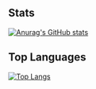 ## Stats
[![Anurag's GitHub stats](https://github-readme-stats.vercel.app/api?username=yousefh112&theme=radical)](https://github.com/anuraghazra/github-readme-stats)

## Top Languages
[![Top Langs](https://github-readme-stats.vercel.app/api/top-langs/?username=yousefh112)](https://github.com/anuraghazra/github-readme-stats)
